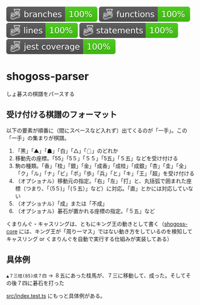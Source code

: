 ![Branches](./badges/coverage-branches.svg)
![Functions](./badges/coverage-functions.svg)
![Lines](./badges/coverage-lines.svg)
![Statements](./badges/coverage-statements.svg)
![Jest coverage](./badges/coverage-jest%20coverage.svg)

# shogoss-parser
しょ碁スの棋譜をパースする

## 受け付ける棋譜のフォーマット

以下の要素が順番に（間にスペースなど入れず）出てくるのが「一手」。この「一手」の集まりが棋譜。

1. 「黒」「▲」「☗」「白」「△」「☖」のどれか
2. 移動先の座標。「55」「5５」「５５」「5五」「５五」などを受け付ける
3. 駒の種類。「香」「桂」「銀」「金」「成香」「成桂」「成銀」「杏」「圭」「全」「ク」「ル」「ナ」「ビ」「ポ」「歩」「兵」「と」「キ」「王」「超」を受け付ける
4. （オプショナル）移動元の指定。「右」「左」「打」と、丸括弧で囲まれた座標（つまり、「（5５)」「(５五）」など）に対応。「直」とかには対応していない
5. （オプショナル）「成」または「不成」
6. （オプショナル）碁石が置かれる座標の指定。「５五」など

くまりんぐ・キャスリングは、ともにキング王の動きとして書く（[shogoss-core](https://github.com/shoggoss/shogoss-core) には、キング王が「周り一マス」ではない動き方をしているのを検知してキャスリング or くまりんぐを自動で実行する仕組みが実装してある）

## 具体例

`▲７三桂(85)成７四` → ８五にあった桂馬が、７三に移動して、成った。そしてその後７四に碁石を打った

[src/index.test.ts](https://github.com/sozysozbot/shogoss-parser/blob/main/src/index.test.ts) にもっと具体例がある。

